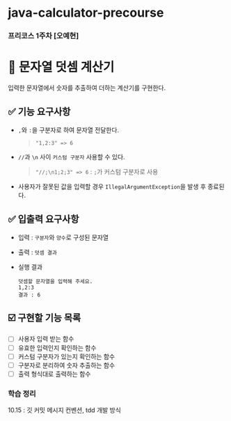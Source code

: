 # java-calculator-precourse
### 프리코스 1주차 [오예현]
# 🔆 문자열 덧셈 계산기
입력한 문자열에서 숫자를 추출하여 더하는 계산기를 구현한다.

## ✅ 기능 요구사항
- `,`와 `:`을 구분자로 하여 문자열 전달한다.  
    > `"1,2:3" => 6`

- `//`과 `\n` 사이 `커스텀 구분자` 사용할 수 있다.   
    > `"//;\n1;2;3" => 6` : `;`가 커스텀 구분자로 사용  

- 사용자가 잘못된 값을 입력할 경우 `IllegalArgumentException`을 발생 후 종료된다.  

## ✅ 입출력 요구사항

- 입력 : `구분자`와 `양수`로 구성된 문자열  


- 출력 : `덧셈 결과`


- 실행 결과

    ```
    덧셈할 문자열을 입력해 주세요.
    1,2:3
    결과 : 6
    ```

## ☑️ 구현할 기능 목록

- [ ] 사용자 입력 받는 함수
- [ ] 유효한 입력인지 확인하는 함수
- [ ] 커스텀 구분자가 있는지 확인하는 함수
- [ ] 구분자로 분리하여 숫자 추출하는 함수
- [ ] 출력 형식대로 출력하는 함수

### 학습 정리
10.15 : 깃 커밋 메시지 컨벤션, tdd 개발 방식